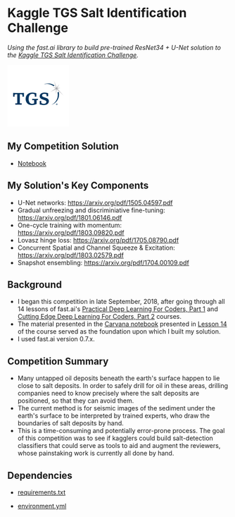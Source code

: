 # Kaggle TGS Salt Identification Challenge
*Using the fast.ai library to build pre-trained ResNet34 + U-Net solution to the [Kaggle TGS Salt Identification Challenge](https://www.kaggle.com/c/tgs-salt-identification-challenge/overview).*

<img src="https://github.com/jamesdellinger/kaggle_tgs_salt_identification_challenge/blob/master/images/thumb76_76.png" height="140">

## My Competition Solution
* [Notebook](http://nbviewer.jupyter.org/github/jamesdellinger/kaggle_tgs_salt_identification_challenge/blob/master/kernel_tgs_salt_sub6_unet-ish_resnet34_(BEST).ipynb)

## My Solution's Key Components
* U-Net networks: https://arxiv.org/pdf/1505.04597.pdf
* Gradual unfreezing and discriminiative fine-tuning: https://arxiv.org/pdf/1801.06146.pdf
* One-cycle training with momentum: https://arxiv.org/pdf/1803.09820.pdf
* Lovasz hinge loss: https://arxiv.org/pdf/1705.08790.pdf
* Concurrent Spatial and Channel Squeeze & Excitation: https://arxiv.org/pdf/1803.02579.pdf
* Snapshot ensembling: https://arxiv.org/pdf/1704.00109.pdf

## Background
* I began this competition in late September, 2018, after going through all 14 lessons of fast.ai's [Practical Deep Learning For Coders, Part 1](http://course.fast.ai/) and [Cutting Edge Deep Learning For Coders, Part 2](http://course.fast.ai/part2.html) courses.
* The material presented in the [Carvana notebook](https://github.com/fastai/fastai/blob/master/courses/dl2/carvana-unet.ipynb) presented in [Lesson 14](http://course.fast.ai/lessons/lesson14.html) of the course served as the foundation upon which I built my solution.
* I used fast.ai version 0.7.x.

## Competition Summary
* Many untapped oil deposits beneath the earth's surface happen to lie close to salt deposits. In order to safely drill for oil in these areas, drilling companies need to know precisely where the salt deposits are positioned, so that they can avoid them. 
* The current method is for seismic images of the sediment under the earth's surface to be interpreted by trained experts, who draw the boundaries of salt deposits by hand.
* This is a time-consuming and potentially error-prone process. The goal of this competition was to see if kagglers could build salt-detection classifiers that could serve as tools to aid and augment the reviewers, whose painstaking work is currently all done by hand.

## Dependencies
* [requirements.txt](https://github.com/jamesdellinger/kaggle_tgs_salt_identification_challenge/blob/master/requirements.txt)

* [environment.yml](https://github.com/jamesdellinger/kaggle_tgs_salt_identification_challenge/blob/master/exploration.ipynb)